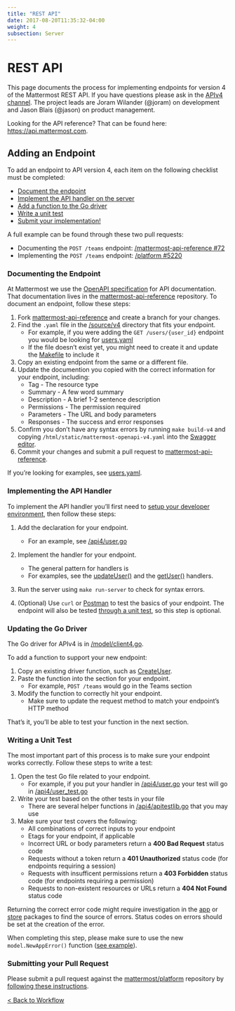 ```yaml
---
title: "REST API"
date: 2017-08-20T11:35:32-04:00
weight: 4
subsection: Server
---
```


# REST API

<div class="section" id="apiv4-development-process">
<p>This page documents the process for implementing endpoints for version 4 of the Mattermost REST API. If you
have questions please ask in the <a class="reference external" href="https://pre-release.mattermost.com/core/channels/apiv4">APIv4
channel</a>. The
project leads are Joram Wilander (&#64;joram) on development and Jason Blais
(&#64;jason) on product management.</p>
<p>Looking for the API reference? That can be found here: <a class="reference external" href="https://api.mattermost.com">https://api.mattermost.com</a>.</p>
<div class="section" id="adding-an-endpoint">
<h2>Adding an Endpoint</h2>
<p>To add an endpoint to API version 4, each item on the following checklist must be completed:</p>
<ul class="simple">
<li><a class="reference external" href="https://docs.mattermost.com/developer/api4.html#documenting-the-endpoint">Document the
endpoint</a></li>
<li><a class="reference external" href="https://docs.mattermost.com/developer/api4.html#implementing-the-api-handler">Implement the API handler on the
server</a></li>
<li><a class="reference external" href="https://docs.mattermost.com/developer/api4.html#updating-the-go-driver">Add a function to the Go
driver</a></li>
<li><a class="reference external" href="https://docs.mattermost.com/developer/api4.html#writing-a-unit-test">Write a unit
test</a></li>
<li><a class="reference external" href="https://docs.mattermost.com/developer/api4.html#submitting-your-pull-request">Submit your
implementation!</a></li>
</ul>
<p>A full example can be found through these two pull requests:</p>
<ul class="simple">
<li>Documenting the <code class="docutils literal"><span class="pre">POST</span> <span class="pre">/teams</span></code> endpoint: <a class="reference external" href="https://github.com/mattermost/mattermost-api-reference/pull/72">/mattermost-api-reference #72</a></li>
<li>Implementing the <code class="docutils literal"><span class="pre">POST</span> <span class="pre">/teams</span></code> endpoint: <a class="reference external" href="https://github.com/mattermost/platform/pull/5220">/platform #5220</a></li>
</ul>
<div class="section" id="documenting-the-endpoint">
<h3>Documenting the Endpoint</h3>
<p>At Mattermost we use the <a class="reference external" href="https://github.com/OAI/OpenAPI-Specification/blob/master/versions/2.0.md">OpenAPI
specification</a>
for API documentation. That documentation lives in the
<a class="reference external" href="https://github.com/mattermost/mattermost-api-reference">mattermost-api-reference</a>
repository. To document an endpoint, follow these steps:</p>
<ol class="arabic simple">
<li>Fork
<a class="reference external" href="https://github.com/mattermost/mattermost-api-reference">mattermost-api-reference</a>
and create a branch for your changes.</li>
<li>Find the <code class="docutils literal"><span class="pre">.yaml</span></code> file in the
<a class="reference external" href="https://github.com/mattermost/mattermost-api-reference/tree/master/v4/source">/source/v4</a>
directory that fits your endpoint.<ul>
<li>For example, if you were adding the <code class="docutils literal"><span class="pre">GET</span> <span class="pre">/users/{user_id}</span></code> endpoint you would be looking for <a class="reference external" href="https://github.com/mattermost/mattermost-api-reference/blob/master/v4/source/users.yaml">users.yaml</a></li>
<li>If the file doesn’t exist yet, you might need to create it and update the <a class="reference external" href="https://github.com/mattermost/mattermost-api-reference/tree/master/Makefile">Makefile</a> to include it</li>
</ul>
</li>
<li>Copy an existing endpoint from the same or a different file.</li>
<li>Update the documention you copied with the correct information for
your endpoint, including:<ul>
<li>Tag - The resource type</li>
<li>Summary - A few word summary</li>
<li>Description - A brief 1-2 sentence description</li>
<li>Permissions - The permission required</li>
<li>Parameters - The URL and body parameters</li>
<li>Responses - The success and error responses</li>
</ul>
</li>
<li>Confirm you don’t have any syntax errors by running <code class="docutils literal"><span class="pre">make</span> <span class="pre">build-v4</span></code>
and copying <code class="docutils literal"><span class="pre">/html/static/mattermost-openapi-v4.yaml</span></code> into the
<a class="reference external" href="http://editor.swagger.io">Swagger editor</a>.</li>
<li>Commit your changes and submit a pull request to
<a class="reference external" href="https://github.com/mattermost/mattermost-api-reference">mattermost-api-reference</a>.</li>
</ol>
<p>If you’re looking for examples, see
<a class="reference external" href="https://github.com/mattermost/mattermost-api-reference/blob/master/v4/source/users.yaml">users.yaml</a>.</p>
</div>
<div class="section" id="implementing-the-api-handler">
<h3>Implementing the API Handler</h3>
<p>To implement the API handler you’ll first need to <a class="reference external" href="https://docs.mattermost.com/developer/developer-setup.html">setup your developer
environment</a>, then follow these steps:</p>
<ol class="arabic">
<li><p class="first">Add the declaration for your endpoint.</p>
<ul class="simple">
<li>For an example, see <a class="reference external" href="https://github.com/mattermost/platform/tree/master/api4/user.go">/api4/user.go</a></li>
</ul>
</li>
<li><p class="first">Implement the handler for your endpoint.</p>
<ul class="simple">
<li>The general pattern for handlers is</li>
</ul>
<ul class="simple">
<li>For examples, see the <a class="reference external" href="https://github.com/mattermost/platform/tree/master/api4/user.go#L86">updateUser()</a> and the <a class="reference external" href="https://github.com/mattermost/platform/tree/master/api4/user.go#L58">getUser()</a> handlers.</li>
</ul>
</li>
<li><p class="first">Run the server using <code class="docutils literal"><span class="pre">make</span> <span class="pre">run-server</span></code> to check for syntax errors.</p>
</li>
<li><p class="first">(Optional) Use <code class="docutils literal"><span class="pre">curl</span></code> or <a class="reference external" href="https://www.getpostman.com/">Postman</a> to test the basics of your endpoint. The endpoint will also be tested <a class="reference external" href="https://docs.mattermost.com/developer/api4.html#writing-a-unit-test">through a unit test</a>, so this step is optional.</p>
</li>
</ol>
</div>
<div class="section" id="updating-the-go-driver">
<h3>Updating the Go Driver</h3>
<p>The Go driver for APIv4 is in <a class="reference external" href="https://github.com/mattermost/platform/tree/master/model/client4.go">/model/client4.go</a>.</p>
<p>To add a function to support your new endpoint:</p>
<ol class="arabic simple">
<li>Copy an existing driver function, such as <a class="reference external" href="https://github.com/mattermost/platform/tree/master/model/client4.go#L186">CreateUser</a>.</li>
<li>Paste the function into the section for your endpoint.<ul>
<li>For example, <code class="docutils literal"><span class="pre">POST</span> <span class="pre">/teams</span></code> would go in the Teams section</li>
</ul>
</li>
<li>Modify the function to correctly hit your endpoint.<ul>
<li>Make sure to update the request method to match your endpoint’s HTTP method</li>
</ul>
</li>
</ol>
<p>That’s it, you’ll be able to test your function in the next section.</p>
</div>
<div class="section" id="writing-a-unit-test">
<h3>Writing a Unit Test</h3>
<p>The most important part of this process is to make sure your endpoint
works correctly. Follow these steps to write a test:</p>
<ol class="arabic simple">
<li>Open the test Go file related to your endpoint.<ul>
<li>For example, if you put your handler in <a class="reference external" href="https://github.com/mattermost/platform/tree/master/api4/user.go">/api4/user.go</a> your test will go in <a class="reference external" href="https://github.com/mattermost/platform/tree/master/api4/user_test.go">/api4/user_test.go</a></li>
</ul>
</li>
<li>Write your test based on the other tests in your file<ul>
<li>There are several helper functions in <a class="reference external" href="https://github.com/mattermost/platform/tree/master/api4/apitestlib.go">/api4/apitestlib.go</a> that you may use</li>
</ul>
</li>
<li>Make sure your test covers the following:<ul>
<li>All combinations of correct inputs to your endpoint</li>
<li>Etags for your endpoint, if applicable</li>
<li>Incorrect URL or body parameters return a <strong>400 Bad Request</strong> status code</li>
<li>Requests without a token return a <strong>401 Unauthorized</strong> status code (for endpoints requiring a session)</li>
<li>Requests with insufficent permissions return a <strong>403 Forbidden</strong> status code (for endpoints requiring a permission)</li>
<li>Requests to non-existent resources or URLs return a <strong>404 Not Found</strong> status code</li>
</ul>
</li>
</ol>
<p>Returning the correct error code might require investigation in the
<a class="reference external" href="https://github.com/mattermost/platform/tree/master/app">app</a> or
<a class="reference external" href="https://github.com/mattermost/platform/tree/master/store">store</a>
packages to find the source of errors. Status codes on errors should be
set at the creation of the error.</p>
<p>When completing this step, please make sure to
use the new <code class="docutils literal"><span class="pre">model.NewAppError()</span></code> function (<a class="reference external" href="https://github.com/mattermost/platform/tree/master/store/sql_user_store.go#L112">see example</a>).</p>
</div>
<div class="section" id="submitting-your-pull-request">
<h3>Submitting your Pull Request</h3>
<p>Please submit a pull request against the
<a class="reference external" href="https://github.com/mattermost/platform">mattermost/platform</a>
repository by <a class="reference external" href="https://docs.mattermost.com/developer/contribution-guide.html#preparing-a-pull-request">following these instructions</a>.</p>
</div>
</div>
</div>

<div style="margin-top: 15px;">
<span class="pull-left"><a href="/contribute/server/developer-workflow/">< Back to Workflow</a></span>
</div>
<br/>
